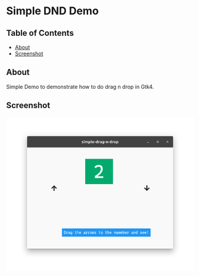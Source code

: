 # Simple DND Demo

## Table of Contents

- [About](#about)
- [Screenshot](#screenshot)

## About <a name = "about"></a>

Simple Demo to demonstrate how to do drag n drop in Gtk4.


## Screenshot <a name = "screenshot"></a>

![Screenshot](https://github.com/aeldemery/simple-drag-n-drop/blob/main/screenshot1.png)
